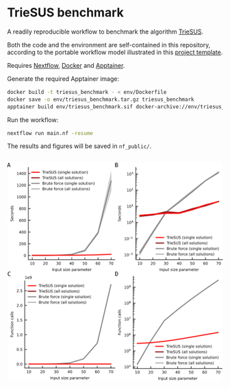 # TrieSUS benchmark

A readily reproducible workflow to benchmark the algorithm [TrieSUS](https://github.com/alussana/TrieSUS).

Both the code and the environment are self-contained in this repository, according to the portable workflow model illustrated in this [project template](https://github.com/alussana/nf-project-template).

Requires [Nextflow](https://www.nextflow.io), [Docker](https://www.docker.com) and [Apptainer](https://apptainer.org).

Generate the required Apptainer image:

```bash
docker build -t triesus_benchmark - < env/Dockerfile
docker save -o env/triesus_benchmark.tar.gz triesus_benchmark
apptainer build env/triesus_benchmark.sif docker-archive://env/triesus_benchmark.tar.gz
```

Run the workflow:

```bash
nextflow run main.nf -resume
```

The results and figures will be saved in `nf_public/`.

<p align="center">
  <br>
  <img width="1024" height="" src="assets/triesus_benchmark.png">
  <br>
</p>